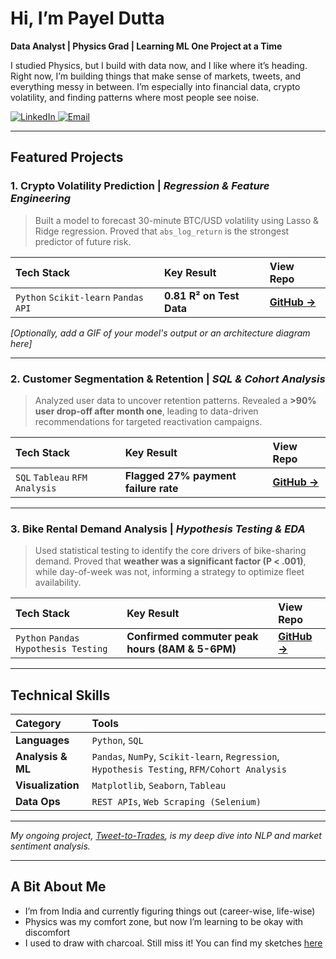 # Hi, I’m Payel Dutta

**Data Analyst | Physics Grad | Learning ML One Project at a Time**

I studied Physics, but I build with data now, and I like where it’s heading. Right now, I’m building things that make sense of markets, tweets, and everything messy in between. I’m especially into financial data, crypto volatility, and finding patterns where most people see noise.


<p align="left">
  <a href="https://www.linkedin.com/in/payel-dutta-501bbb219" target="_blank">
    <img src="https://img.shields.io/badge/LinkedIn-0077B5?style=for-the-badge&logo=linkedin&logoColor=white" alt="LinkedIn"/>
  </a>
  <a href="mailto:payeldutta9922@gmail.com">
    <img src="https://img.shields.io/badge/Email-D14836?style=for-the-badge&logo=gmail&logoColor=white" alt="Email"/>
  </a>
</p>

---

## Featured Projects

### 1. Crypto Volatility Prediction | *Regression & Feature Engineering*
> Built a model to forecast 30-minute BTC/USD volatility using Lasso & Ridge regression. Proved that `abs_log_return` is the strongest predictor of future risk.

| Tech Stack | Key Result | View Repo |
| :--- | :--- | :--- |
| `Python` `Scikit-learn` `Pandas` `API`| **0.81 R² on Test Data** | **[GitHub →](https://github.com/d-payel/crypto_volatility_prediction)** |

<!--
**Architecture:**
[Bitfinex API] -> [Data Ingestion Script] -> [Feature Engineering] -> [Lasso/Ridge Model] -> [Volatility Forecast]
-->
*[Optionally, add a GIF of your model's output or an architecture diagram here]*

---

### 2. Customer Segmentation & Retention | *SQL & Cohort Analysis*
> Analyzed user data to uncover retention patterns. Revealed a **>90% user drop-off after month one**, leading to data-driven recommendations for targeted reactivation campaigns.

| Tech Stack | Key Result | View Repo |  
| :--- | :--- | :--- |
| `SQL` `Tableau` `RFM Analysis` | **Flagged 27% payment failure rate** | **[GitHub →](https://github.com/d-payel/Data-Analytics-01/tree/main/Customer%20Segmentation%20and%20Retention%20Analysis%20using%20SQL)** |


---

### 3. Bike Rental Demand Analysis | *Hypothesis Testing & EDA*
> Used statistical testing to identify the core drivers of bike-sharing demand. Proved that **weather was a significant factor (P < .001)**, while day-of-week was not, informing a strategy to optimize fleet availability.

| Tech Stack | Key Result | View Repo |
| :--- | :--- | :--- |
| `Python` `Pandas` `Hypothesis Testing` | **Confirmed commuter peak hours (8AM & 5-6PM)** |  **[GitHub →](https://github.com/d-payel/Data-Analytics-01/tree/main/Hypothesis%20Testing%20on%20YULU%20Bike%20Rents)** |

---

## Technical Skills

| Category | Tools |
| :--- | :--- |
| **Languages** | `Python`, `SQL` |
| **Analysis & ML** | `Pandas`, `NumPy`, `Scikit-learn`, `Regression`, `Hypothesis Testing`, `RFM/Cohort Analysis` |
| **Visualization** | `Matplotlib`, `Seaborn`, `Tableau` |
| **Data Ops** | `REST APIs`, `Web Scraping (Selenium)` |

---
*My ongoing project, [Tweet-to-Trades](https://github.com/d-payel/tweet_to_trades), is my deep dive into NLP and market sentiment analysis.*

---
## A Bit About Me
- I’m from India and currently figuring things out (career-wise, life-wise)  
- Physics was my comfort zone, but now I’m learning to be okay with discomfort   
- I used to draw with charcoal. Still miss it! You can find my sketches [here](https://instagram.com/art.escape_dystopia)  

